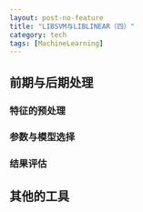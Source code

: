 ```yaml
---
layout: post-no-feature
title: "LIBSVM与LIBLINEAR（四）"
category: tech
tags: [MachineLearning]
---
```


## 前期与后期处理
### 特征的预处理
### 参数与模型选择
### 结果评估

## 其他的工具